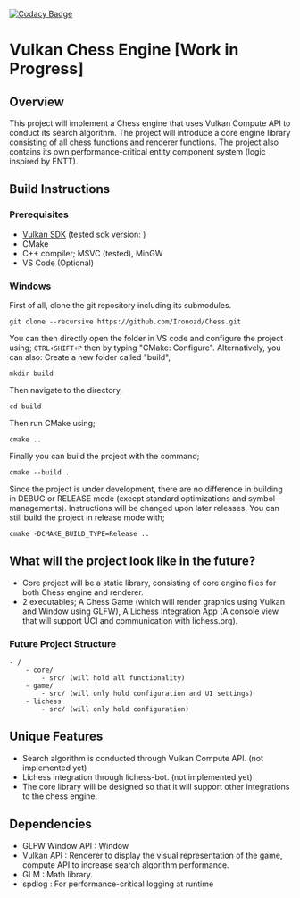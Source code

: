 [![Codacy Badge](https://app.codacy.com/project/badge/Grade/8df30e6738094deeaa9f45864b3d0794)](https://app.codacy.com/gh/Ironozd/Chess/dashboard?utm_source=gh&utm_medium=referral&utm_content=&utm_campaign=Badge_grade)

# Vulkan Chess Engine [Work in Progress]

## Overview
This project will implement a Chess engine that uses Vulkan Compute API to conduct its search algorithm. The project will introduce a core engine library consisting of all chess functions and renderer functions.
The project also contains its own performance-critical entity component system (logic inspired by ENTT).

## Build Instructions

### Prerequisites

- [Vulkan SDK](https://vulkan.lunarg.com/sdk/home) (tested sdk version: )
- CMake
- C++ compiler; MSVC (tested), MinGW
- VS Code (Optional)

### Windows

First of all, clone the git repository including its submodules.
```
git clone --recursive https://github.com/Ironozd/Chess.git
```
You can then directly open the folder in VS code and configure the project using; `CTRL+SHIFT+P` then by typing "CMake: Configure".
Alternatively, you can also:
Create a new folder called "build",
```
mkdir build
```
Then navigate to the directory,
```
cd build
```
Then run CMake using;
```
cmake ..
```
Finally you can build the project with the command;
```
cmake --build .
```
Since the project is under development, there are no difference in building in DEBUG or RELEASE mode (except standard optimizations and symbol managements). Instructions will be changed upon later releases.
You can still build the project in release mode with;
```
cmake -DCMAKE_BUILD_TYPE=Release ..
```

## What will the project look like in the future?

- Core project will be a static library, consisting of core engine files for both Chess engine and renderer.
- 2 executables; A Chess Game (which will render graphics using Vulkan and Window using GLFW), A Lichess Integration App (A console view that will support UCI and communication with lichess.org).

### Future Project Structure
    - /
        - core/
            - src/ (will hold all functionality)
        - game/
            - src/ (will only hold configuration and UI settings)
        - lichess
            - src/ (will only hold configuration)

## Unique Features

- Search algorithm is conducted through Vulkan Compute API. (not implemented yet)
- Lichess integration through lichess-bot. (not implemented yet)
- The core library will be designed so that it will support other integrations to the chess engine.

## Dependencies

- GLFW Window API : Window
- Vulkan API : Renderer to display the visual representation of the game, compute API to increase search algorithm performance.
- GLM : Math library.
- spdlog : For performance-critical logging at runtime